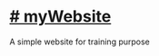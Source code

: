 <h1><a href="https://henriquelealsousa.github.io/myWebsite/"># myWebsite</a></h1>
<p> A simple website for training purpose <p>
